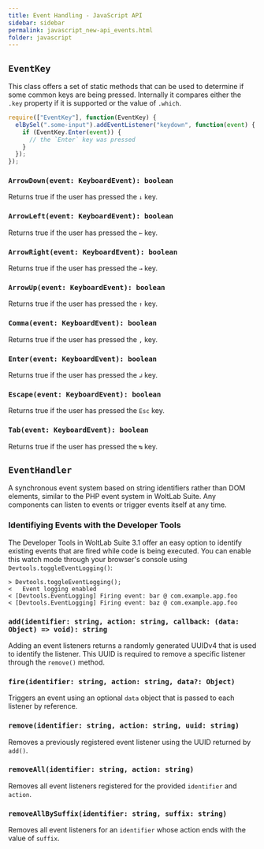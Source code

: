 ```yaml
---
title: Event Handling - JavaScript API
sidebar: sidebar
permalink: javascript_new-api_events.html
folder: javascript
---
```


## `EventKey`

This class offers a set of static methods that can be used to determine if some
common keys are being pressed. Internally it compares either the `.key` property
if it is supported or the value of `.which`.

```js
require(["EventKey"], function(EventKey) {
  elBySel(".some-input").addEventListener("keydown", function(event) {
    if (EventKey.Enter(event)) {
      // the `Enter` key was pressed
    }
  });
});
```

### `ArrowDown(event: KeyboardEvent): boolean`

Returns true if the user has pressed the `↓` key.

### `ArrowLeft(event: KeyboardEvent): boolean`

Returns true if the user has pressed the `←` key.

### `ArrowRight(event: KeyboardEvent): boolean`

Returns true if the user has pressed the `→` key.

### `ArrowUp(event: KeyboardEvent): boolean`

Returns true if the user has pressed the `↑` key.

### `Comma(event: KeyboardEvent): boolean`

Returns true if the user has pressed the `,` key.

### `Enter(event: KeyboardEvent): boolean`

Returns true if the user has pressed the `↲` key.

### `Escape(event: KeyboardEvent): boolean`

Returns true if the user has pressed the `Esc` key.

### `Tab(event: KeyboardEvent): boolean`

Returns true if the user has pressed the `↹` key.

## `EventHandler`

A synchronous event system based on string identifiers rather than DOM elements,
similar to the PHP event system in WoltLab Suite. Any components can listen to
events or trigger events itself at any time.

### Identifiying Events with the Developer Tools

The Developer Tools in WoltLab Suite 3.1 offer an easy option to identify existing
events that are fired while code is being executed. You can enable this watch
mode through your browser's console using `Devtools.toggleEventLogging()`:

```
> Devtools.toggleEventLogging();
<   Event logging enabled
< [Devtools.EventLogging] Firing event: bar @ com.example.app.foo
< [Devtools.EventLogging] Firing event: baz @ com.example.app.foo
```

### `add(identifier: string, action: string, callback: (data: Object) => void): string`

Adding an event listeners returns a randomly generated UUIDv4 that is used to
identify the listener. This UUID is required to remove a specific listener through
the `remove()` method.

### `fire(identifier: string, action: string, data?: Object)`

Triggers an event using an optional `data` object that is passed to each listener
by reference.

### `remove(identifier: string, action: string, uuid: string)`

Removes a previously registered event listener using the UUID returned by `add()`.

### `removeAll(identifier: string, action: string)`

Removes all event listeners registered for the provided `identifier` and `action`.

### `removeAllBySuffix(identifier: string, suffix: string)`

Removes all event listeners for an `identifier` whose action ends with the value
of `suffix`.
